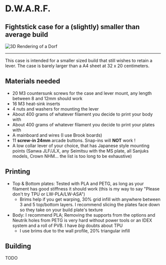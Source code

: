 # D.W.A.R.F.
## Fightstick case for a (slightly) smaller than average build

![3D Rendering of a Dorf](https://github.com/bad64/OpenFightStick/tree/main/img/dwarf.png?raw=true)

---

This case is intended for a smaller sized build that still wishes to retain a lever. The case is barely larger than a A4 sheet at 32 x 20 centimeters.

## Materials needed

- 20 M3 countersunk screws for the case and lever mount, any length between 8 and 12mm should work
- 16 M3 heat-sink inserts
- 4 nuts and washers for mounting the lever
- About 400 grams of whatever filament you decide to print your body with
- About 400 grams of whatever filament you decide to print your plates with
- A mainboard and wires (I use Brook boards)
- 11 **screw-in 24mm** arcade buttons. Snap-ins will **NOT** work !
- A low collar lever of your choice, that has Japanese style mounting points (Sanwa JLF/JLX, any Seimitsu with the MS plate, all Sanjuks models, Crown NHM... the list is too long to be exhaustive)
   

## Printing

- Top & Bottom plates: Tested with PLA and PETG, as long as your filament has good stiffness it should work (this is my way to say "Please don't try TPU or LW-PLA/LW-ASA")
  - Brims help if you get warping, 30% grid infill with anywhere between 3 and 5 top/bottom layers. I recommend slicing the plates face down so they take on your build plate's texture
- Body: I recommend PLA; Removing the supports from the options and Neutrik holes from PETG is very hard without power tools or an IDEX system and a roll of PVB. I have *big* doubts about TPU
  - I use brims due to the wall profile, 20% triangular infill
  
## Building

TODO
